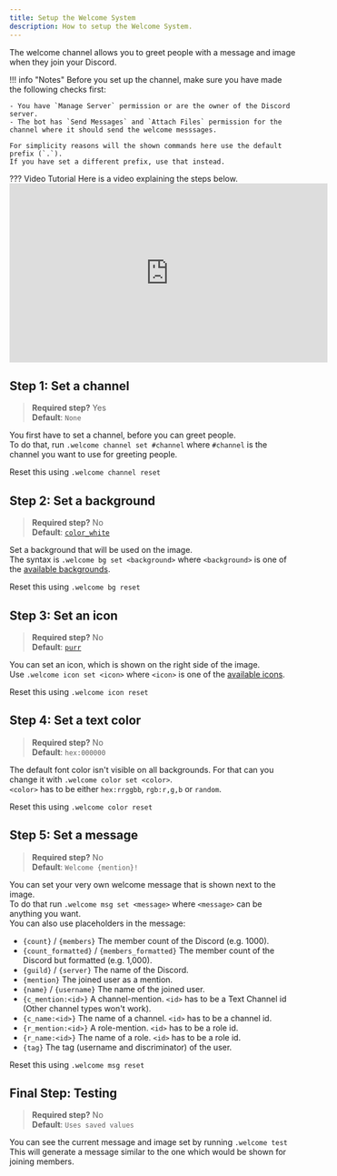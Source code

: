 ```yaml
---
title: Setup the Welcome System
description: How to setup the Welcome System.
---
```


The welcome channel allows you to greet people with a message and image when they join your Discord.

!!! info "Notes"
    Before you set up the channel, make sure you have made the following checks first:
    
    - You have `Manage Server` permission or are the owner of the Discord server.
    - The bot has `Send Messages` and `Attach Files` permission for the channel where it should send the welcome messsages.
    
    For simplicity reasons will the shown commands here use the default prefix (`.`).  
    If you have set a different prefix, use that instead.

??? Video Tutorial
    Here is a video explaining the steps below.  
    <iframe width="560" height="315" src="https://www.youtube.com/embed/vfhSj-4PF1A" frameborder="0" allow="accelerometer; autoplay; clipboard-write; encrypted-media; gyroscope; picture-in-picture" allowfullscreen></iframe>

## Step 1: Set a channel
> **Required step?** Yes  
> **Default**: `None`

You first have to set a channel, before you can greet people.  
To do that, run `.welcome channel set #channel` where `#channel` is the channel you want to use for greeting people.

Reset this using `.welcome channel reset`

## Step 2: Set a background
> **Required step?** No  
> **Default**: [`color_white`](/bot/welcome-images#color_white)

Set a background that will be used on the image.  
The syntax is `.welcome bg set <background>` where `<background>` is one of the [available backgrounds](/bot/welcome-images#backgrounds).

Reset this using `.welcome bg reset`

## Step 3: Set an icon
> **Required step?** No  
> **Default**: [`purr`](/bot/welcome-images#purr)

You can set an icon, which is shown on the right side of the image.  
Use `.welcome icon set <icon>` where `<icon>` is one of the [available icons](/bot/welcome-images#icons).

Reset this using `.welcome icon reset`

## Step 4: Set a text color
> **Required step?** No  
> **Default**: `hex:000000`

The default font color isn't visible on all backgrounds. For that can you change it with `.welcome color set <color>`.  
`<color>` has to be either `hex:rrggbb`, `rgb:r,g,b` or `random`.

Reset this using `.welcome color reset`

## Step 5: Set a message
> **Required step?** No  
> **Default**: `Welcome {mention}!`

You can set your very own welcome message that is shown next to the image.  
To do that run `.welcome msg set <message>` where `<message>` can be anything you want.  
You can also use placeholders in the message:

- `{count}` / `{members}` The member count of the Discord (e.g. 1000).
- `{count_formatted}` / `{members_formatted}` The member count of the Discord but formatted (e.g. 1,000).
- `{guild}` / `{server}` The name of the Discord.
- `{mention}` The joined user as a mention.
- `{name}` / `{username}` The name of the joined user.
- `{c_mention:<id>}` A channel-mention. `<id>` has to be a Text Channel id (Other channel types won't work).
- `{c_name:<id>}` The name of a channel. `<id>` has to be a channel id.
- `{r_mention:<id>}` A role-mention. `<id>` has to be a role id.
- `{r_name:<id>}` The name of a role. `<id>` has to be a role id.
- `{tag}` The tag (username and discriminator) of the user.

Reset this using `.welcome msg reset`

## Final Step: Testing
> **Required step?** No  
> **Default**: `Uses saved values`

You can see the current message and image set by running `.welcome test`  
This will generate a message similar to the one which would be shown for joining members.
